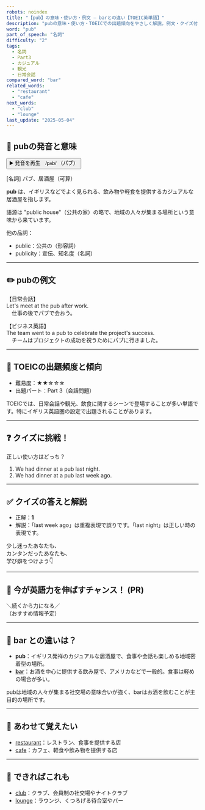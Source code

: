 ```yaml
---
robots: noindex
title: "【pub】の意味・使い方・例文 ― barとの違い【TOEIC英単語】"
description: "pubの意味・使い方・TOEICでの出題傾向をやさしく解説。例文・クイズ付きでbarとの違いもわかりやすく学べます。"
word: "pub"
part_of_speech: "名詞"
difficulty: "2"
tags:
  - 名詞
  - Part3
  - カジュアル
  - 観光
  - 日常会話
compared_word: "bar"
related_words:
  - "restaurant"
  - "cafe"
next_words:
  - "club"
  - "lounge"
last_update: "2025-05-04"
---
```


## 🔰 pubの発音と意味

<button class="play-audio" onclick="playTTS('pub')">
  <span class="play-audio-main">
    ▶️ 発音を再生　/pʌb/
  </span>
  <span class="play-audio-sub">
    （パブ）
  </span>
</button>

[名詞] パブ、居酒屋（可算）

**pub** は、イギリスなどでよく見られる、飲み物や軽食を提供するカジュアルな居酒屋を指します。

語源は "public house"（公共の家）の略で、地域の人々が集まる場所という意味から来ています。

他の品詞：  
- public：公共の（形容詞）
- publicity：宣伝、知名度（名詞）

---

## ✏️ pubの例文

【日常会話】  
Let's meet at the pub after work.  
　仕事の後でパブで会おう。

【ビジネス英語】  
The team went to a pub to celebrate the project's success.  
　チームはプロジェクトの成功を祝うためにパブに行きました。

---

## 🎯 TOEICの出題頻度と傾向

- 難易度：★★☆☆☆
- 出題パート：Part 3（会話問題）

TOEICでは、日常会話や観光、飲食に関するシーンで登場することが多い単語です。特にイギリス英語圏の設定で出題されることがあります。

---

## ❓ クイズに挑戦！

正しい使い方はどっち？

1. We had dinner at a pub last night.  
2. We had dinner at a pub last week ago.

---

## ✅ クイズの答えと解説

- 正解：**1**
- 解説：「last week ago」は重複表現で誤りです。「last night」は正しい時の表現です。

少し迷ったあなたも、  
カンタンだったあなたも、  
学び癖をつけよう👇️

---

## 🚀 今が英語力を伸ばすチャンス！ (PR)

<div class="info-center">
＼続くから力になる／<br>  
（おすすめ情報予定）
</div>

---

## 🤔  bar との違いは？

- **pub**：イギリス発祥のカジュアルな居酒屋で、食事や会話も楽しめる地域密着型の場所。
- **[bar](/word/bar)**：お酒を中心に提供する飲み屋で、アメリカなどで一般的。食事は軽めの場合が多い。

pubは地域の人々が集まる社交場の意味合いが強く、barはお酒を飲むことが主目的の場所です。

---

## 🧩 あわせて覚えたい

- [restaurant](/word/restaurant)：レストラン、食事を提供する店
- [cafe](/word/cafe)：カフェ、軽食や飲み物を提供する店

---

## 📖 できればこれも

- [club](/word/club)：クラブ、会員制の社交場やナイトクラブ
- [lounge](/word/lounge)：ラウンジ、くつろげる待合室やバー

<!-- cvid: aid28_bid33 -->
